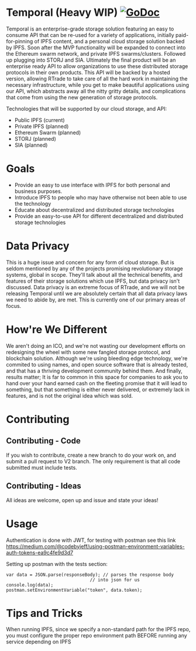 # Temporal (Heavy WIP) [![GoDoc](https://godoc.org/github.com/RTradeLtd/Temporal/api?status.svg)](https://godoc.org/github.com/RTradeLtd/Temporal/api)

Temporal is an enterprise-grade storage solution featuring an easy to consume API that can be re-used for a variety of applications, initially paid-for-pinning of IPFS content, and a personal cloud storage solution backed by IPFS. Soon after the MVP functionality will be expanded to connect into the Ethereum swarm network, and private IPFS swarms/clusters. Followed up plugging into STORJ and SIA. Ultimately the final product will be an enterprise ready API to allow organizations to use these distributed storage protocols in their own products. This API will be backed by a hosted version, allowing RTrade to take care of all the hard work in maintaining the necessary infrastructure, while you get to make beautiful applications using our API, which abstracts away all the nitty gritty details, and complications that come from using the new generation of storage protocols.


Technologies that will be supported by our cloud storage, and API:
* Public IPFS (current)
* Private IPFS (planned)
* Ethereum Swarm (planned)
* STORJ (planned)
* SIA (planned)


# Goals

* Provide an easy to use interface with IPFS for both personal and business purposes.
* Introduce IPFS to people who may have otherwise not been able to use the technology
* Educate about decentralized and distributed storage technologies
* Provide an easy-to-use API for different decentralized and distributed storage technologies

# Data Privacy

This is a huge issue and concern for any form of cloud storage. But is seldom mentioned by any of the projects promising revolutionary storage systems, global in scope. They'll talk about all the technical benefits, and features of their storage solutions which use IPFS, but data privacy isn't discussed. Data privacy is an extreme focus of RTrade, and we will not be releasing Temporal until we are absolutely certain that all data privacy laws we need to abide by, are met. This is currently one of our primary areas of focus.

# How're We Different

We aren't doing an ICO,  and we're not wasting our development efforts on redesigning the wheel with some new fangled storage protocol, and blockchain solution. Although we're using bleeding edge technology, we're commited to using names, and open source software that is already tested, and that has a thriving development community behind them. And finally, results matter; It is far to common in this space for companies to ask you to hand over your hand earned cash on the fleeting promise that it will lead to something, but that something is either never delivered, or extremely lack in features, and is not the original idea which was sold.

# Contributing

## Contributing - Code

If you wish to contribute, create a new branch to do your work on, and submit a pull request to V2 branch.
The only requirement is that all code submitted must include tests.

## Contributing - Ideas

All ideas are welcome, open up and issue and state your ideas!

# Usage

Authentication is done with JWT, for testing with postman see this link https://medium.com/@codebyjeff/using-postman-environment-variables-auth-tokens-ea9c4fe9d3d7


Setting up postman with the tests section:

    var data = JSON.parse(responseBody); // parses the response body
                                    // into json for us
    console.log(data);
    postman.setEnvironmentVariable("token", data.token);

# Tips and Tricks

When running IPFS, since we specify a non-standard path for the IPFS repo, you must configure the proper repo environment path BEFORE running any service depending on IPFS
